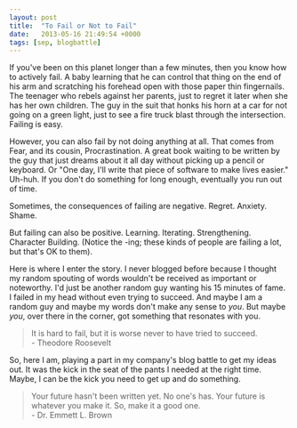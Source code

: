 ```yaml
---
layout: post
title:  "To Fail or Not to Fail"
date:   2013-05-16 21:49:54 +0000
tags: [sep, blogbattle]
---
```

If you've been on this planet longer than a few minutes, then you know how to actively fail. A baby learning that he can control that thing on the end of his arm and scratching his forehead open with those paper thin fingernails. The teenager who rebels against her parents, just to regret it later when she has her own children. The guy in the suit that honks his horn at a car for not going on a green light, just to see a fire truck blast through the intersection. Failing is easy.

However, you can also fail by not doing anything at all. That comes from Fear, and its cousin, Procrastination. A great book waiting to be written by the guy that just dreams about it all day without picking up a pencil or keyboard. Or "One day, I'll write that piece of software to make lives easier." Uh-huh. If you don't do something for long enough, eventually you run out of time.

Sometimes, the consequences of failing are negative. Regret. Anxiety. Shame.

But failing can also be positive. Learning. Iterating. Strengthening. Character Building. (Notice the -ing; these kinds of people are failing a lot, but that's OK to them).

Here is where I enter the story. I never blogged before because I thought my random spouting of words wouldn't be received as important or noteworthy. I'd just be another random guy wanting his 15 minutes of fame. I failed in my head without even trying to succeed. And maybe I am a random guy and maybe my words don't make any sense to <em>you</em>. But maybe <em>you</em>, over there in the corner, got something that resonates with you.

<blockquote>It is hard to fail, but it is worse never to have tried to succeed.<br/>
- Theodore Roosevelt</blockquote>

So, here I am, playing a part in my company's blog battle to get my ideas out. It was the kick in the seat of the pants I needed at the right time. Maybe, I can be the kick you need to get up and do something.

<blockquote>Your future hasn't been written yet. No one's has. Your future is whatever you make it. So, make it a good one.<br/>
- Dr. Emmett L. Brown</blockquote>
